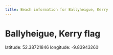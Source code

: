 ```yaml
---
title: Beach information for Ballyheigue, Kerry
---
```

# Ballyheigue, Kerry <span class="material-icons blue-flag">flag</span>

<div class="location-info">latitude: 52.38721846 longitude: -9.83943260</div>
<div></div>